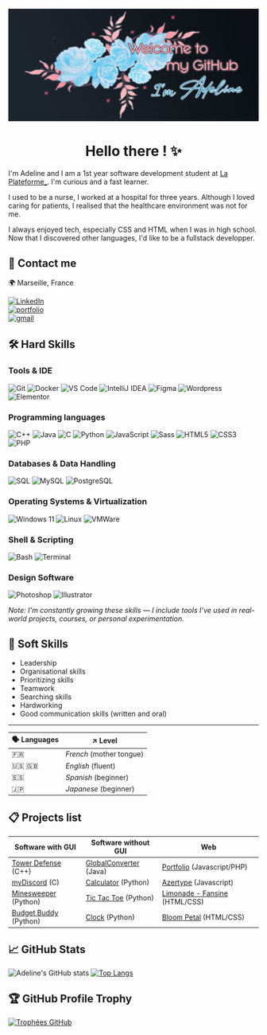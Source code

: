 ![banner](./welcome-banner.jpg)

<h1 align='center'> Hello there ! ✨ </h1>


<!-- ![Figma](https://img.shields.io/badge/NOMDUBADGE-COULEURDEFOND?style=for-the-badge&logo=NOMDUBADGE&logoColor=white) -->


I'm Adeline and I am a 1st year software development student at <a href="https://www.linkedin.com/school/laplateformeio/">La Plateforme_</a>. I'm curious and a fast learner.

I used to be a nurse, I worked at a hospital for three years.
Although I loved caring for patients, I realised that the healthcare environment was not for me. 

I always enjoyed tech, especially CSS and HTML when I was in high school.
Now that I discovered other languages, I'd like to be a fullstack developper.


<!-- ### 🔗 Links -->
## 💬 Contact me
🌍 Marseille, France

[![LinkedIn](https://img.shields.io/badge/LinkedIn-0077B5?style=for-the-badge&logo=linkedin&logoColor=white)](https://www.linkedin.com/in/adeline-patenne/)  
[![portfolio](https://img.shields.io/badge/🌐%20Portfolio-282828?style=for-the-badge&logo=&logoColor=60C6ED)](https://adeline-patenne.students-laplateforme.io/portfolio.php)  
[![gmail](https://img.shields.io/badge/Email-EA4335?style=for-the-badge&logo=gmail&logoColor=white)](mailto:adeline.patenne@laplateforme.io)  

## 🛠️ Hard Skills
### Tools & IDE
![Git](https://img.shields.io/badge/GIT-E44C30?style=for-the-badge&logo=git&logoColor=white)
![Docker](https://img.shields.io/badge/Docker-2496ED?style=for-the-badge&logo=docker&logoColor=white)
![VS Code](https://img.shields.io/badge/Visual_Studio_Code-0078D4?style=for-the-badge&logo=visual%20studio%20code&logoColor=white)
![IntelliJ IDEA](https://img.shields.io/badge/IntelliJ_IDEA-000000?style=for-the-badge&logo=intellij-idea&logoColor=white)
![Figma](https://img.shields.io/badge/figma-F24E1E?style=for-the-badge&logo=figma&logoColor=white)
![Wordpress](https://img.shields.io/badge/wordpress-21759B?style=for-the-badge&logo=wordpress&logoColor=white)
![Elementor](https://img.shields.io/badge/elementor-92003B?style=for-the-badge&logo=elementor&logoColor=white)

### Programming languages
![C++](https://img.shields.io/badge/C++-00599C?style=for-the-badge&logo=c%2B%2B&logoColor=white)
![Java](https://img.shields.io/badge/Java-007396?style=for-the-badge&logo=java&logoColor=white)
![C](https://img.shields.io/badge/C-00599C?style=for-the-badge&logo=c&logoColor=white)
![Python](https://img.shields.io/badge/Python-FFD43B?style=for-the-badge&logo=python&logoColor=blue)
![JavaScript](https://img.shields.io/badge/JavaScript-323330?style=for-the-badge&logo=javascript&logoColor=F7DF1E)
![Sass](https://img.shields.io/badge/Sass-CC6699?style=for-the-badge&logo=Sass&logoColor=white)
![HTML5](https://img.shields.io/badge/HTML5-E34F26?style=for-the-badge&logo=html5&logoColor=white)
![CSS3](https://img.shields.io/badge/CSS3-1572B6?style=for-the-badge&logo=css3&logoColor=white)
![PHP](https://img.shields.io/badge/PHP-777BB4?style=for-the-badge&logo=php&logoColor=white)

### Databases & Data Handling
![SQL](https://img.shields.io/badge/SQL-003B57?style=for-the-badge&logo=database&logoColor=white)
![MySQL](https://img.shields.io/badge/MySQL-4479A1?style=for-the-badge&logo=mysql&logoColor=white)
![PostgreSQL](https://img.shields.io/badge/PostgreSQL-4169E1?style=for-the-badge&logo=postgresql&logoColor=white)

### Operating Systems & Virtualization
![Windows 11](https://img.shields.io/badge/Windows_11-0078d4?style=for-the-badge&logo=windows-11&logoColor=white)
![Linux](https://img.shields.io/badge/linux-FCC624?style=for-the-badge&logo=linux&logoColor=black)
![VMWare](https://img.shields.io/badge/VMware-231f20?style=for-the-badge&logo=VMware&logoColor=white)

### Shell & Scripting
![Bash](https://img.shields.io/badge/Bash_Scripting-4EAA25?style=for-the-badge&logo=gnubash&logoColor=white)
![Terminal](https://img.shields.io/badge/Linux_CLI-000000?style=for-the-badge&logo=windows%20terminal&logoColor=white)

### Design Software
![Photoshop](https://img.shields.io/badge/Photoshop-31A8FF?style=for-the-badge&logo=Adobe%20Photoshop&logoColor=black)
![Illustrator](https://img.shields.io/badge/Illustrator-FF9A00?style=for-the-badge&logo=adobe%20illustrator&logoColor=white)

*Note: I'm constantly growing these skills — I include tools I’ve used in real-world projects, courses, or personal experimentation.*

## 🤝 Soft Skills

- Leadership
- Organisational skills
- Prioritizing skills
- Teamwork
- Searching skills
- Hardworking
- Good communication skills (written and oral)

___

| 🗣️ Languages | ↗️ Level |
| ------------- | ----- |
| 🇫🇷 | *French* (mother tongue) |
| 🇺🇸 🇬🇧 | *English* (fluent) |
| 🇪🇸 | *Spanish* (beginner) |
| 🇯🇵 | *Japanese* (beginner) |


## 📋 Projects list

 | Software with GUI | Software without GUI | Web |
 | -------- | -------------------- | --- |
| [Tower Defense](https://github.com/AdelinePat/tower-defense) (C++) | [GlobalConverter](https://github.com/AdelinePat/globalConverter) (Java) | [Portfolio](https://github.com/AdelinePat/portfolio) (Javascript/PHP) |
| [myDiscord](https://github.com/AdelinePat/myDiscord) (C) | [Calculator](https://github.com/AdelinePat/my_calculator) (Python)| [Azertype](https://github.com/AdelinePat/AzerType) (Javascript) |
| [Minesweeper](https://github.com/AdelinePat/minesweeper) (Python) |  [Tic Tac Toe](https://github.com/AdelinePat/tictactoe) (Python) | [Limonade - Fansine](https://github.com/AdelinePat/fansite) (HTML/CSS)|
| [Budget Buddy](https://github.com/AdelinePat/budget_buddy) (Python)| [Clock](https://github.com/AdelinePat/clock) (Python)| [Bloom Petal](https://github.com/AdelinePat/webdesign-fleuriste) (HTML/CSS)|

## 📈 GitHub Stats

![Adeline's GitHub stats](https://github-readme-stats.vercel.app/api?username=AdelinePat&show_icons=true&theme=radical) 
[![Top Langs](https://github-readme-stats.vercel.app/api/top-langs/?username=AdelinePat&layout=donut&theme=radical)](https://github.com/AdelinePat/github-readme-stats)

## 🏆 GitHub Profile Trophy

[![Trophées GitHub](https://github-profile-trophy.vercel.app/?username=AdelinePat&theme=radical&margin-w=15&margin-h=15)](https://github.com/ryo-ma/github-profile-trophy)

